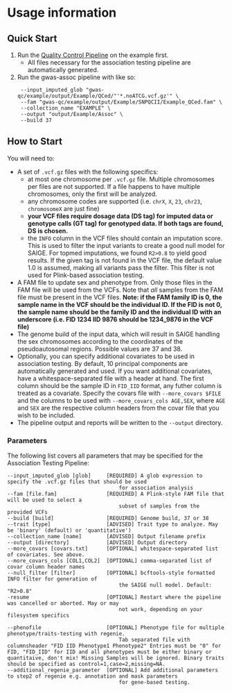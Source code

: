 # Usage information

## Quick Start
1. Run the [Quality Control Pipeline](https://github.com/ikmb/gwas-qc/blob/master/Readme.md#quick-start) on the example first.
    - All files necessary for the association testing pipeline are automatically generated.
2. Run the gwas-assoc pipeline with like so:
   ```nextflow run ikmb/gwas-assoc -r DSL2 \
    --input_imputed_glob "gwas-qc/example/output/Example/QCed/"'*.noATCG.vcf.gz'" \
    --fam "gwas-qc/example/output/Example/SNPQCII/Example_QCed.fam" \
    --collection_name "EXAMPLE" \
    --output "output/Example/Assoc" \
    --build 37 
    ```

## How to Start

You will need to:
- A set of `.vcf.gz` files with the following specifics:
    - at most one chromosome per `.vcf.gz` file. Multiple chromosomes per files are not supported. If a file happens to have multiple chromosomes, only the first will be analyzed.
    - any chromosome codes are supported (i.e. `chrX`, `X`, `23`, `chr23`, `chromosomeX` are just fine)
    - **your VCF files require dosage data (DS tag) for imputed data or genotype calls (GT tag) for genotyped data. If both tags are found, DS is chosen.**
    - the `INFO` column in the VCF files should contain an imputation score. This is used to filter the input variants to create a good null model for SAIGE. For topmed imputations, we found `R2>0.8` to yield good results. If the given tag is not found in the VCF file, the default value 1.0 is assumed, making all variants pass the filter. This filter is not used for Plink-based association testing. 
- A FAM file to update sex and phenotype from. Only those files in the FAM file will be used from the VCFs. Note that *all* samples from the FAM file must be present in the VCF files. **Note: if the FAM family ID is 0, the sample name in the VCF should be the individual ID. If the FID is not 0, the sample name should be the family ID and the individual ID with an underscore (i.e. FID 1234 IID 9876 should be 1234_9876 in the VCF file)**
- The genome build of the input data, which will result in SAIGE handling the sex chromosomes according to the coordinates of the pseudoautosomal regions. Possible values are 37 and 38.
- Optionally, you can specify additional covariates to be used in association testing. By default, 10 principal components are automatically generated and used. If you want additional covariates, have a whitespace-separated file with a header at hand. The first column should be the sample ID in `FID_IID` format, any futher column is treated as a covariate. Specify the covars file with `--more_covars $FILE` and the columns to be used with `--more_covars_cols AGE,SEX`, where `AGE` and `SEX` are the respective column headers from the covar file that you wish to be included.
- The pipeline output and reports will be written to the `--output` directory.

### Parameters

The following list covers all parameters that may be specified for the Association Testing Pipeline:

```
--input_imputed_glob [glob]     [REQUIRED] A glob expression to specify the .vcf.gz files that should be used
                                    for association analysis
--fam [file.fam]                [REQUIRED] A Plink-style FAM file that will be used to select a
                                    subset of samples from the provided VCFs
--build [build]                 [REQUIRED] Genome build, 37 or 38
--trait [type]                  [ADVISED] Trait type to analyze. May be 'binary' (default) or 'quantitative')
--collection_name [name]        [ADVISED] Output filename prefix
--output [directory]            [ADVISED] Output directory
--more_covars [covars.txt]      [OPTIONAL] whitespace-separated list of covariates. See above.
--more_covars_cols [COL1,COL2]  [OPTIONAL] comma-separated list of covar column header names
--null_filter [filter]          [OPTIONAL] bcftools-style formatted INFO filter for generation of
                                    the SAIGE null model. Default: "R2>0.8"
-resume                         [OPTIONAL] Restart where the pipeline was cancelled or aborted. May or may
                                    not work, depending on your filesystem specifics

--phenofile                     [OPTIONAL] Phenotype file for multiple phenotype/traits-testing with regenie. 
                                    Tab separated file with columnsheader "FID IID Phenotype1 Phenotype2" Entries must be "0" for FID, "FID_IID" for IID and all phenotypes must be either binary or quantitaive, don't mix! Missing Samples will be ignored. Binary traits should be specified as control=1,case=2,missing=NA.
--additional_regenie_parameter  [OPTIONAL] Add additional parameters to step2 of regenie e.g. annotation and mask parameters 
                                    for gene-based testing.
```
